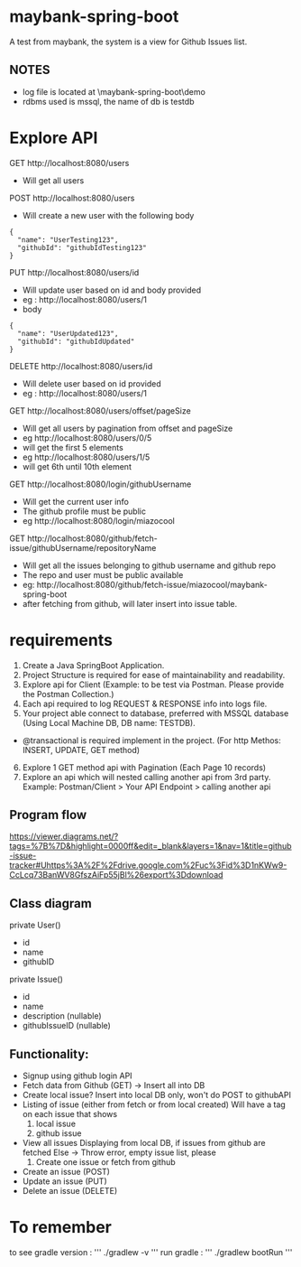# maybank-spring-boot
A test from maybank, the system is a view for Github Issues list.

## NOTES
- log file is located at \maybank-spring-boot\demo
- rdbms used is mssql, the name of db is testdb

# Explore API
GET http://localhost:8080/users
- Will get all users 

POST http://localhost:8080/users
- Will create a new user with the following body
```
{
  "name": "UserTesting123",
  "githubId": "githubIdTesting123"
}
```

PUT http://localhost:8080/users/id
- Will update user based on id and body provided
- eg : http://localhost:8080/users/1
- body
```
{
  "name": "UserUpdated123",
  "githubId": "githubIdUpdated"
}
```
DELETE http://localhost:8080/users/id
- Will delete user based on id provided
- eg : http://localhost:8080/users/1

GET http://localhost:8080/users/offset/pageSize
- Will get all users by pagination from offset and pageSize
- eg http://localhost:8080/users/0/5
- will get the first 5 elements
- eg http://localhost:8080/users/1/5
- will get 6th until 10th element

GET http://localhost:8080/login/githubUsername
- Will get the current user info
- The github profile must be public
- eg http://localhost:8080/login/miazocool

GET http://localhost:8080/github/fetch-issue/githubUsername/repositoryName
- Will get all the issues belonging to github username and github repo
- The repo and user must be public available
- eg: http://localhost:8080/github/fetch-issue/miazocool/maybank-spring-boot
- after fetching from github, will later insert into issue table.


# requirements 
1. Create a Java SpringBoot Application.
2. Project Structure is required for ease of maintainability and readability.
3. Explore api for Client (Example: to be test via Postman. Please provide the Postman Collection.)
4. Each api required to log REQUEST & RESPONSE info into logs file.
5. Your project able connect to database, preferred with MSSQL database (Using Local Machine DB, DB name: TESTDB).
- @transactional is required implement in the project. (For http Methos: INSERT, UPDATE, GET method)
6. Explore 1 GET method api with Pagination (Each Page 10 records)
7. Explore an api which will nested calling another api from 3rd party.
Example: Postman/Client > Your API Endpoint > calling another api

## Program flow
https://viewer.diagrams.net/?tags=%7B%7D&highlight=0000ff&edit=_blank&layers=1&nav=1&title=github-issue-tracker#Uhttps%3A%2F%2Fdrive.google.com%2Fuc%3Fid%3D1nKWw9-CcLcq73BanWV8GfszAiFp55jBl%26export%3Ddownload

## Class diagram
private User()
- id
- name
- githubID

private Issue()
- id
- name 
- description (nullable)
- githubIssueID (nullable)

## Functionality:
- Signup using github login API 
- Fetch data from Github (GET) -> Insert all into DB
- Create local issue? 
Insert into local DB only, won't do POST to githubAPI
- Listing of issue (either from fetch or from local created)
Will have a tag on each issue that shows
  1. local issue
  2. github issue
- View all issues 
Displaying from local DB, if issues from github are fetched
Else -> Throw error, empty issue list, please
  1. Create one issue or fetch from github
- Create an issue (POST)
- Update an issue (PUT)
- Delete an issue (DELETE)

# To remember

to see gradle version : 
'''
./gradlew -v
'''
run gradle :
'''
./gradlew bootRun
'''

